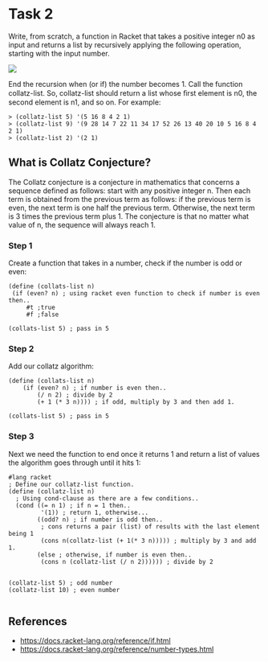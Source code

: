 # Task 2

Write, from scratch, a function in Racket that takes a positive integer n0 as input and returns a list by recursively applying the following operation, starting with the input number.

![](https://user-images.githubusercontent.com/22341150/36096795-cced4a8a-0fef-11e8-910e-fe88d96cb85a.PNG)

 End the recursion when (or if) the number becomes 1. Call the function collatz-list. So, collatz-list should return a list whose ﬁrst element is n0, the second element is n1, and so on. For example: 
 ```Racket
 > (collatz-list 5) '(5 16 8 4 2 1) 
 > (collatz-list 9) '(9 28 14 7 22 11 34 17 52 26 13 40 20 10 5 16 8 4 2 1) 
 > (collatz-list 2) '(2 1)
 ```

 ## What is Collatz Conjecture?
 The Collatz conjecture is a conjecture in mathematics that concerns a sequence defined as follows: start with any positive integer n. Then each term is obtained from the previous term as follows: if the previous term is even, the next term is one half the previous term. Otherwise, the next term is 3 times the previous term plus 1. The conjecture is that no matter what value of n, the sequence will always reach 1.

 ### Step 1
 Create a function that takes in a number, check if the number is odd or even:
 ```Racket
(define (collats-list n)
  (if (even? n) ; using racket even function to check if number is even then..
      #t ;true
      #f ;false

(collats-list 5) ; pass in 5
 ```

### Step 2
Add our collatz algorithm:
```Racket
(define (collats-list n)
    (if (even? n) ; if number is even then..
        (/ n 2) ; divide by 2
        (+ 1 (* 3 n)))) ; if odd, multiply by 3 and then add 1.

(collats-list 5) ; pass in 5

```
### Step 3 
Next we need the function to end once it returns 1 and return a list of values the algorithm goes through until it hits 1:
```Racket
#lang racket
; Define our collatz-list function.
(define (collatz-list n)
  ; Using cond-clause as there are a few conditions..
  (cond ((= n 1) ; if n = 1 then..
         '(1)) ; return 1, otherwise...
        ((odd? n) ; if number is odd then..
         ; cons returns a pair (list) of results with the last element being 1
         (cons n(collatz-list (+ 1(* 3 n))))) ; multiply by 3 and add 1.
        (else ; otherwise, if number is even then..
         (cons n (collatz-list (/ n 2)))))) ; divide by 2         
  

(collatz-list 5) ; odd number
(collatz-list 10) ; even number


```

## References
- https://docs.racket-lang.org/reference/if.html
- https://docs.racket-lang.org/reference/number-types.html
